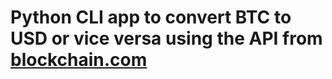 # Python CLI app to convert BTC to USD or vice versa using the API from [blockchain.com](https://www.blockchain.com/api)